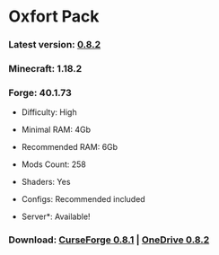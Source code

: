 # Oxfort Pack

### Latest version: [0.8.2](https://github.com/Proxwian/oxtopackmc/blob/main/CHANGELOG.md)
### Minecraft: 1.18.2
### Forge: 40.1.73

* Difficulty: High

* Minimal RAM: 4Gb

* Recommended RAM: 6Gb

* Mods Count: 258

* Shaders: Yes

* Configs: Recommended included

* Server*: Available!

### Download: [CurseForge 0.8.1](https://www.curseforge.com/minecraft/modpacks/oxfortpack/files/3940504) | [OneDrive 0.8.2](https://1drv.ms/u/s!Al265ZvwNJDtlL9uLhjWiiVKl7babw?e=uCPqLw)
